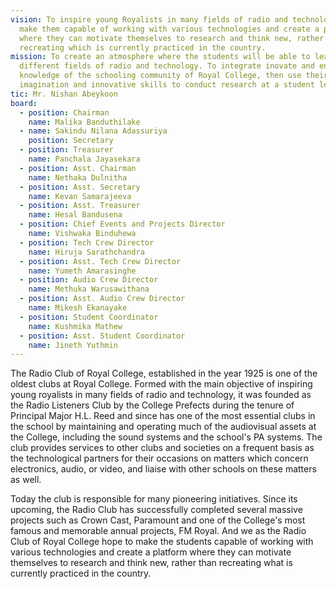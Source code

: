 ```yaml
---
vision: To inspire young Royalists in many fields of radio and technology to
  make them capable of working with various technologies and create a platform
  where they can motivate themselves to research and think new, rather than
  recreating which is currently practiced in the country.
mission: To create an atmosphere where the students will be able to learn
  different fields of radio and technology. To integrate inovate and enhance the
  knowledge of the schooling community of Royal College, then use their
  imagination and innovative skills to conduct research at a student level.
tic: Mr. Nishan Abeykoon
board:
  - position: Chairman
    name: Malika Banduthilake
  - name: Sakindu Nilana Adassuriya
    position: Secretary
  - position: Treasurer
    name: Panchala Jayasekara
  - position: Asst. Chairman
    name: Nethaka Dulnitha
  - position: Asst. Secretary
    name: Kevan Samarajeeva
  - position: Asst. Treasurer
    name: Hesal Bandusena
  - position: Chief Events and Projects Director
    name: Vishwaka Binduhewa
  - position: Tech Crew Director
    name: Hiruja Sarathchandra
  - position: Asst. Tech Crew Director
    name: Yumeth Amarasinghe
  - position: Audio Crew Director
    name: Methuka Warusawithana
  - position: Asst. Audio Crew Director
    name: Mikesh Ekanayake
  - position: Student Coordinator
    name: Kushmika Mathew
  - position: Asst. Student Coordinator
    name: Jineth Yuthmin
---
```

The Radio Club of Royal College, established in the year 1925 is one of the oldest clubs at Royal College. Formed with the main objective of inspiring young royalists in many fields of radio and technology, it was founded as the Radio Listeners Club by the College Prefects during the tenure of Principal Major H.L. Reed and since has one of the most essential clubs in the school by maintaining and operating much of the audiovisual assets at the College, including the sound systems and the school's PA systems. The club provides services to other clubs and societies on a frequent basis as the technological partners for their occasions on matters which concern electronics, audio, or video, and liaise with other schools on these matters as well.

Today the club is responsible for many pioneering initiatives. Since its upcoming, the Radio Club has successfully completed several massive projects such as Crown Cast, Paramount and one of the College's most famous and memorable annual projects, FM Royal. And we as the Radio Club of Royal College hope to make the students capable of working with various technologies and create a platform where they can motivate themselves to research and think new, rather than recreating what is currently practiced in the country.
